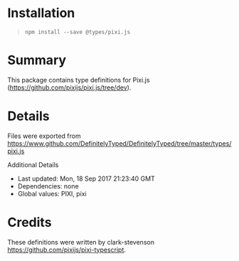 # Installation
> `npm install --save @types/pixi.js`

# Summary
This package contains type definitions for Pixi.js (https://github.com/pixijs/pixi.js/tree/dev).

# Details
Files were exported from https://www.github.com/DefinitelyTyped/DefinitelyTyped/tree/master/types/pixi.js

Additional Details
 * Last updated: Mon, 18 Sep 2017 21:23:40 GMT
 * Dependencies: none
 * Global values: PIXI, pixi

# Credits
These definitions were written by clark-stevenson <https://github.com/pixijs/pixi-typescript>.
